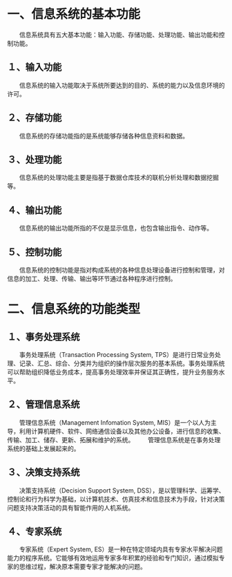 # 一、信息系统的基本功能
　　信息系统具有五大基本功能：输入功能、存储功能、处理功能、输出功能和控制功能。
## １、输入功能
　　信息系统的输入功能取决于系统所要达到的目的、系统的能力以及信息环境的许可。
## ２、存储功能
　　信息系统的存储功能指的是系统能够存储各种信息资料和数据。
## ３、处理功能
　　信息系统的处理功能主要是指基于数据仓库技术的联机分析处理和数据挖掘等。
## ４、输出功能
　　信息系统的输出功能所指的不仅是显示信息，也包含输出指令、动作等。
## ５、控制功能
　　信息系统的控制功能是指对构成系统的各种信息处理设备进行控制和管理，对信息的加工、处理、传输、输出等环节通过各种程序进行控制。
# 二、信息系统的功能类型
## １、事务处理系统
　　事务处理系统（Transaction Processing System, TPS）是进行日常业务处理、记录、汇总、综合、分类并为组织的操作层次服务的基本系统。事务处理系统可以帮助组织降低业务成本，提高事务处理效率并保证其正确性，提升业务服务水平。
## ２、管理信息系统
　　管理信息系统（Management Infomation System, MIS）是一个以人为主导，利用计算机硬件、软件、网络通信设备以及其他办公设备，进行信息的收集、传输、加工、储存、更新、拓展和维护的系统。
　　管理信息系统是在事务处理系统的基础上发展起来的。
## ３、决策支持系统
　　决策支持系统（Decision Support System, DSS），是以管理科学、运筹学、控制论和行为科学为基础，以计算机技术、仿真技术和信息技术为手段，针对决策问题支持决策活动的具有智能作用的人机系统。
## ４、专家系统
　　专家系统（Expert System, ES）是一种在特定领域内具有专家水平解决问题能力的程序系统。它能够有效地运用专家多年积累的经验和专门知识，通过模拟专家的思维过程，解决原本需要专家才能解决的问题。
